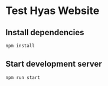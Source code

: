 # Test Hyas Website

## Install dependencies

```bash
npm install
```

## Start development server

```bash
npm run start
```